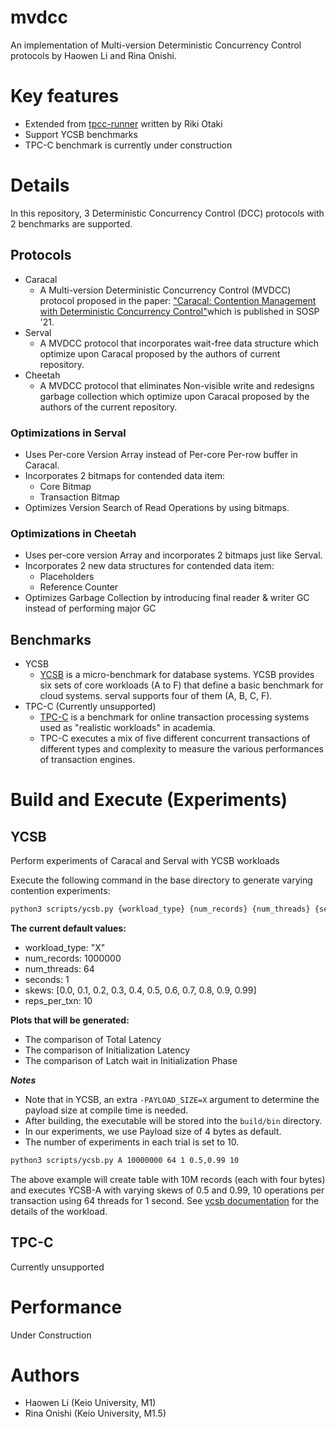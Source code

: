 # mvdcc

An implementation of Multi-version Deterministic Concurrency Control protocols by Haowen Li and Rina Onishi.

# Key features

- Extended from [tpcc-runner](https://github.com/rotaki/tpcc-runner) written by Riki Otaki
- Support YCSB benchmarks
- TPC-C benchmark is currently under construction

# Details

In this repository, 3 Deterministic Concurrency Control (DCC) protocols with 2 benchmarks are supported.

## Protocols

- Caracal
  - A Multi-version Deterministic Concurrency Control (MVDCC) protocol proposed in the paper: [&#34;Caracal: Contention Management with Deterministic Concurrency Control&#34;](https://www.eecg.toronto.edu/~ashvin/publications/caracal.pdf)which is published in SOSP '21.
- Serval
  - A MVDCC protocol that incorporates wait-free data structure which optimize upon Caracal proposed by the authors of current repository.
- Cheetah
  - A MVDCC protocol that eliminates Non-visible write and redesigns garbage collection which optimize upon Caracal proposed by the authors of the current repository.

### Optimizations in Serval

- Uses Per-core Version Array instead of Per-core Per-row buffer in Caracal.
- Incorporates 2 bitmaps for contended data item:
  - Core Bitmap
  - Transaction Bitmap
- Optimizes Version Search of Read Operations by using bitmaps.

### Optimizations in Cheetah

- Uses per-core version Array and incorporates 2 bitmaps just like Serval.
- Incorporates 2 new data structures for contended data item:
  - Placeholders
  - Reference Counter
- Optimizes Garbage Collection by introducing final reader & writer GC instead of performing major GC

## Benchmarks

- YCSB
  - [YCSB](https://ycsb.site) is a micro-benchmark for database systems. YCSB provides six sets of core workloads (A to F) that define a basic benchmark for cloud systems. serval supports four of them (A, B, C, F).
- TPC-C (Currently unsupported)
  - [TPC-C](http://www.tpc.org/tpcc/) is a benchmark for online transaction processing systems used as "realistic workloads" in academia.
  - TPC-C executes a mix of five different concurrent transactions of different types and complexity to measure the various performances of transaction engines.

# Build and Execute (Experiments)

## YCSB

Perform experiments of Caracal and Serval with YCSB workloads

Execute the following command in the base directory to generate varying contention experiments:

```sh
python3 scripts/ycsb.py {workload_type} {num_records} {num_threads} {seconds} {skews} {reps_per_txn} 
```

**The current default values:**

- workload_type: "X"
- num_records: 1000000
- num_threads: 64
- seconds: 1
- skews: [0.0, 0.1, 0.2, 0.3, 0.4, 0.5, 0.6, 0.7, 0.8, 0.9, 0.99]
- reps_per_txn: 10

**Plots that will be generated:**

- The comparison of Total Latency
- The comparison of Initialization Latency
- The comparison of Latch wait in Initialization Phase

***Notes***

- Note that in YCSB, an extra `-PAYLOAD_SIZE=X` argument to determine the payload size at compile time is needed.
- After building, the executable will be stored into the `build/bin` directory.
- In our experiments, we use Payload size of 4 bytes as default.
- The number of experiments in each trial is set to 10.

```sh
python3 scripts/ycsb.py A 10000000 64 1 0.5,0.99 10 
```

The above example will create table with 10M records (each with four bytes) and executes YCSB-A with varying skews of 0.5 and 0.99, 10 operations per transaction using 64 threads for 1 second. See [ycsb documentation](https://github.com/brianfrankcooper/YCSB/wiki/Core-Workloads) for the details of the workload.

## TPC-C

Currently unsupported

# Performance

Under Construction

# Authors

- Haowen Li (Keio University, M1)
- Rina Onishi (Keio University, M1.5)
